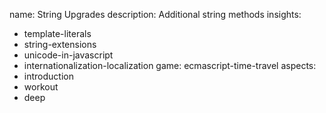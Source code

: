 name: String Upgrades
description: Additional string methods
insights:
  - template-literals
  - string-extensions
  - unicode-in-javascript
  - internationalization-localization
game: ecmascript-time-travel
aspects:
  - introduction
  - workout
  - deep
 
